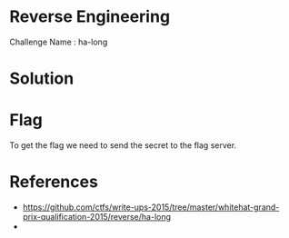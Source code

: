 # Reverse Engineering

Challenge Name : ha-long

# Solution



# Flag

To get the flag we need to send the secret to the flag server.

# References

- https://github.com/ctfs/write-ups-2015/tree/master/whitehat-grand-prix-qualification-2015/reverse/ha-long
- 
